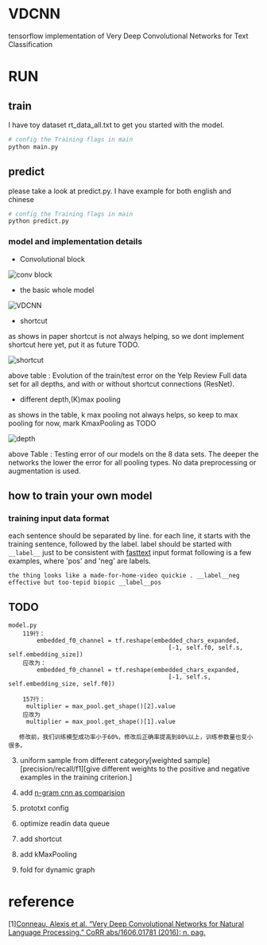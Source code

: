 # VDCNN

tensorflow implementation of Very Deep Convolutional Networks
for Text Classification

# RUN

## train
I have toy dataset rt_data_all.txt to get you started with the model.
 
```bash
# config the Training flags in main
python main.py
```

## predict
please take a look at predict.py. I have example for both english and chinese
```bash
# config the Training flags in main
python predict.py
```

### model and implementation details
- Convolutional block

![conv block](https://ai2-s2-public.s3.amazonaws.com/figures/2016-11-08/84ca430856a92000e90cd728445ca2241c10ddc3/3-Figure2-1.png)

- the basic whole model

![VDCNN](https://ai2-s2-public.s3.amazonaws.com/figures/2016-11-08/84ca430856a92000e90cd728445ca2241c10ddc3/2-Figure1-1.png)

- shortcut 

as shows in paper shortcut is not always helping, so we dont implement shortcut here yet, put it 
as future TODO.

![shortcut]( https://ai2-s2-public.s3.amazonaws.com/figures/2016-11-08/84ca430856a92000e90cd728445ca2241c10ddc3/7-Table5-1.png)

above table :
Evolution of the train/test error on the Yelp Review Full data set for all depths, and with or without shortcut connections (ResNet).

- different depth,(K)max pooling 

as shows in the table, k max pooling not always helps, so keep to max pooling for now, mark KmaxPooling as TODO 

![depth](https://ai2-s2-public.s3.amazonaws.com/figures/2016-11-08/84ca430856a92000e90cd728445ca2241c10ddc3/5-Table4-1.png)

above Table : Testing error of our models on the 8 data sets. The deeper the networks the lower the error for all pooling types. No data preprocessing or augmentation is used.
 

## how to train your own model

### training input data format
each sentence should be separated by line.
for each line, it starts with the training sentence, followed by the label.
label should be started with   `__label__` just to be consistent with [fasttext](https://github.com/facebookresearch/fastText) input format
following is a few examples, where 'pos' and 'neg'  are labels.
```
the thing looks like a made-for-home-video quickie . __label__neg
effective but too-tepid biopic __label__pos
```

## TODO
```
model.py
    119行：
        embedded_f0_channel = tf.reshape(embedded_chars_expanded,
                                             [-1, self.f0, self.s, self.embedding_size])
    应改为：
        embedded_f0_channel = tf.reshape(embedded_chars_expanded,
                                             [-1, self.s, self.embedding_size, self.f0])

    157行：
     multiplier = max_pool.get_shape()[2].value
    应改为
     multiplier = max_pool.get_shape()[1].value
    
   修改前，我们训练模型成功率小于60%，修改后正确率提高到80%以上，训练参数量也变小很多。
```

3. uniform sample from different category[weighted sample][precision/recall/f1][give different weights to the positive and negative examples in the training criterion.]
3. add [n-gram cnn as comparision](https://github.com/dennybritz/cnn-text-classification-tf)

2. prototxt config
4. optimize readin data queue
4. add shortcut
5. add kMaxPooling
6. fold for dynamic graph


# reference
[1][Conneau, Alexis et al. “Very Deep Convolutional Networks for Natural Language Processing.” CoRR abs/1606.01781 (2016): n. pag.](https://pdfs.semanticscholar.org/f797/fd44b9ddd5845611eb7a705ca9464a8819d1.pdf?_ga=1.122241998.496193353.1486868690)
